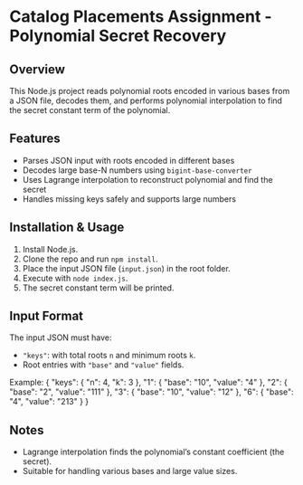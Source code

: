 # Catalog Placements Assignment - Polynomial Secret Recovery

## Overview
This Node.js project reads polynomial roots encoded in various bases from a JSON file, decodes them, and performs polynomial interpolation to find the secret constant term of the polynomial.

## Features
- Parses JSON input with roots encoded in different bases
- Decodes large base-N numbers using `bigint-base-converter`
- Uses Lagrange interpolation to reconstruct polynomial and find the secret
- Handles missing keys safely and supports large numbers

## Installation & Usage
1. Install Node.js.
2. Clone the repo and run `npm install`.
3. Place the input JSON file (`input.json`) in the root folder.
4. Execute with `node index.js`.
5. The secret constant term will be printed.

## Input Format
The input JSON must have:
- `"keys"`: with total roots `n` and minimum roots `k`.
- Root entries with `"base"` and `"value"` fields.

Example:
{
"keys": { "n": 4, "k": 3 },
"1": { "base": "10", "value": "4" },
"2": { "base": "2", "value": "111" },
"3": { "base": "10", "value": "12" },
"6": { "base": "4", "value": "213" }
}


## Notes
- Lagrange interpolation finds the polynomial’s constant coefficient (the secret).
- Suitable for handling various bases and large value sizes.

